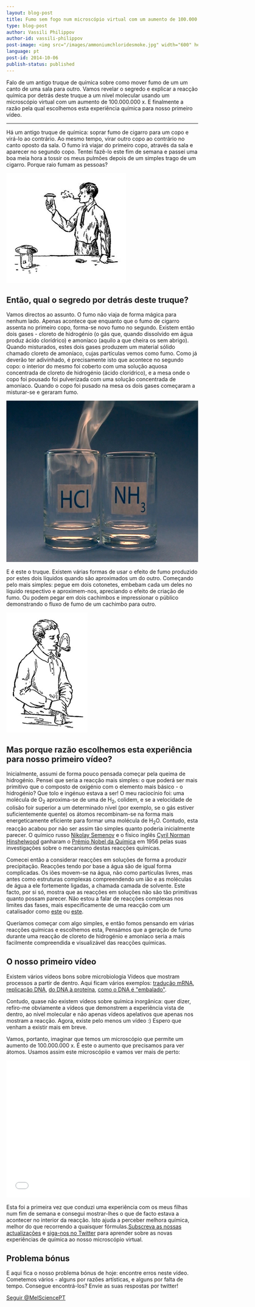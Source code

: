 ```yaml
---
layout: blog-post
title: Fumo sem fogo num microscópio virtual com um aumento de 100.000.000 x
type: blog-post
author: Vassili Philippov
author-id: vassili-philippov
post-image: <img src="/images/ammoniumchloridesmoke.jpg" width="600" height="424" alt="Fumo de cloreto de hidrogénio">
language: pt
post-id: 2014-10-06
publish-status: published
---
```

Falo de um antigo truque de química sobre como mover fumo de um um canto de uma sala para outro. Vamos revelar o segredo e explicar  a reacção química por detrás deste truque a um nível molecular usando um microscópio virtual com um aumento de 100.000.000 x. E finalmente a razão pela qual escolhemos esta experiência química para nosso primeiro vídeo.
<!-- more -->

---
Há um antigo truque de química: soprar fumo de cigarro para um copo e virá-lo ao contrário. Ao mesmo tempo, virar outro copo ao contrário no canto oposto da sala. O fumo irá viajar do primeiro copo, através da sala e aparecer no segundo copo. Tentei fazê-lo este fim de semana e passei uma boa meia hora a tossir os meus pulmões depois de um simples trago de um cigarro. Porque raio fumam as pessoas?

<img src="/images/movingofsmoke.png" width="314" height="289" alt="Fumo viaja de um copo para outro">

## Então, qual o segredo por detrás deste truque?

Vamos directos ao assunto. O fumo não viaja de forma mágica para nenhum lado. Apenas acontece que enquanto que o fumo de cigarro assenta no primeiro copo, forma-se novo fumo no segundo. Existem então dois gases - cloreto de hidrogénio (o gás que, quando dissolvido em água produz ácido clorídrico) e amoníaco (aquilo a que cheira os sem abrigo). Quando misturados, estes dois gases produzem um material sólido chamado cloreto de amoníaco, cujas partículas vemos como fumo. Como já deverão ter adivinhado, é precisamente isto que acontece no segundo copo: o interior do mesmo foi coberto com uma solução aquosa concentrada de cloreto de hidrogénio (ácido clorídrico), e a mesa onde o copo foi pousado foi pulverizada com uma solução concentrada de amoníaco. Quando o copo foi pusado na mesa os dois gases começaram a misturar-se e geraram fumo.

<img src="/images/ammoniumchloridesmoke.jpg" width="600" height="424" alt="Fumo de cloreto de hidrogénio">

E é este o truque. Existem várias formas de usar o efeito de fumo produzido por estes dois líquidos quando são aproximados um do outro. Começando pelo mais simples: pegue em dois cotonetes, embebam cada um deles no líquido respectivo e aproximem-nos, apreciando o efeito de criação de fumo. Ou podem pegar em dois cachimbos e impressionar o público demonstrando o fluxo de fumo de um cachimbo para outro.

<img src="/images/twosmokingtubes.png" width="213" height="315">

## Mas porque razão escolhemos esta experiência para nosso primeiro vídeo?
 
Inicialmente, assumi de forma pouco pensada começar pela queima de hidrogénio. Pensei que seria a reacção mais simples: o que poderá ser mais primitivo que o composto de oxigénio com o elemento mais básico - o hidrogénio? Que tolo e ingénuo estava a ser! O meu raciocínio foi: uma molécula de O<sub>2</sub> aproxima-se de uma de H<sub>2</sub>, colidem, e se a velocidade de colisão foir superior a um determinado nível (por exemplo, se o gás estiver suficientemente quente) os átomos recombinam-se na forma mais energeticamente eficiente para formar uma molécula de H<sub>2</sub>O. Contudo, esta reacção acabou por não ser assim tão simples quanto poderia inicialmente parecer. O químico russo <a href="https://pt.wikipedia.org/wiki/Nikolay_Semyonov">Nikolay Semenov</a> e o físico inglês <a href="https://pt.wikipedia.org/wiki/Cyril_Norman_Hinshelwood">Cyril Norman Hinshelwood</a> ganharam o  <a href="http://www.nobelprize.org/nobel_prizes/chemistry/laureates/1956/">Prémio Nobel da Química</a> em 1956 pelas suas investigações sobre o mecanismo destas reacções químicas.

Comecei então a considerar reacções em soluções de forma a produzir precipitação. Reacções tendo por base a água são de igual forma complicadas. Os iões movem-se na água, não como partículas livres, mas antes como estruturas complexas compreendendo um ião e as moléculas de água a ele fortemente ligadas, a chamada camada de solvente. Este facto, por si só, mostra que as reacções em soluções não são tão primitivas quanto possam parecer. Não estou a falar de reacções complexas nos limites das fases, mais especificamente de uma reacção com um catalisador como <a href="http://chemistry.melscience.com/experiments/catalytic-oxidation-of-acetone-on-copper-wire.html">este</a> ou <a href="http://chemistry.melscience.com/experiments/oxidation-of-ammonia-with-platinum-catalyst.html">este</a>.
 
Queríamos começar com algo simples, e então fomos pensando em várias reacções químicas e escolhemos esta, Pensámos que a geração de fumo durante uma reacção de cloreto de hidrogénio e amoníaco seria a mais facilmente compreendida e visualizável das reacções químicas.
 
## O nosso primeiro vídeo
 
Existem vários vídeos bons sobre microbiologia Vídeos que mostram processos a partir de dentro. Aqui ficam vários exemplos: <a href="https://www.youtube.com/watch?v=TfYf_rPWUdY">tradução mRNA</a>, <a href="https://www.youtube.com/watch?v=OnuspQG0Jd0">replicação DNA</a>, <a href="https://www.youtube.com/watch?v=D3fOXt4MrOM">do DNA à proteína</a>, <a href="https://www.youtube.com/watch?v=gbSIBhFwQ4s">como o DNA é "embalado"</a>.
 
Contudo, quase não existem vídeos sobre química inorgânica: quer dizer, refiro-me obviamente a vídeos que demonstrem a experiência vista de dentro, ao nível molecular e não apenas vídeos apelativos que apenas nos mostram a reacção. Agora, existe pelo menos um vídeo :) Espero que venham a existir mais em breve.

Vamos, portanto, imaginar que temos um microscópio que permite um aumento de 100.000.000 x. É este o aumento que precisamos para ver átomos. Usamos assim este microscópiio e vamos ver mais de perto:

<iframe width="640" height="360" src="//www.youtube.com/embed/cz87YmRYwhU?rel=0" frameborder="0" allowfullscreen></iframe>
<br>

Esta foi a primeira vez que conduzi uma experiência com os meus filhas num fim de semana e consegui mostrar-lhes o que de facto estava a acontecer no interior da reacção. Isto ajuda a perceber melhora química, melhor do que recorrendo a quaisquer fórmulas.<a href="">Subscreva as nossas actualizações</a> e <a href="https://twitter.com/MelSciencePT">siga-nos no Twitter</a> para aprender sobre as novas experiências de química ao nosso microscópio virtual.
 
## Problema bónus
 
E aqui fica o nosso problema bónus de hoje: encontre erros neste vídeo. Cometemos vários - alguns por razões artísticas, e alguns por falta de tempo. Consegue encontrá-los? Envie as suas respostas por twitter!

<!-- Begin Twitter follow -->
<a href="https://twitter.com/MelSciencePT" class="twitter-follow-button" data-show-count="false" data-lang="pt" data-size="large">Seguir @MelSciencePT</a>
<script>!function(d,s,id){var js,fjs=d.getElementsByTagName(s)[0],p=/^http:/.test(d.location)?'http':'https';if(!d.getElementById(id)){js=d.createElement(s);js.id=id;js.src=p+'://platform.twitter.com/widgets.js';fjs.parentNode.insertBefore(js,fjs);}}(document, 'script', 'twitter-wjs');</script>
<!-- End Twitter follow -->
